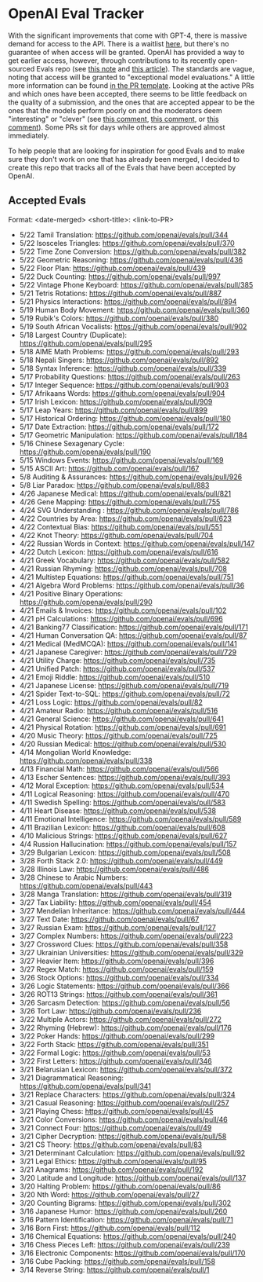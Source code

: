 # OpenAI Eval Tracker

With the significant improvements that come with GPT-4, there is massive demand for access to the API. There is a waitlist [here](https://openai.com/waitlist/gpt-4-api), but there's no guarantee of when access will be granted. OpenAI has provided a way to get earlier access, however, through contributions to its recently open-sourced Evals repo (see [this note](https://openai.com/waitlist/gpt-4-api#:~:text=During%20the%20gradual,Access%20Program.) and [this article](https://techcrunch.com/2023/03/14/with-evals-openai-hopes-to-crowdsource-ai-model-testing/)). The standards are vague, noting that access will be granted to "exceptional model evaluations." A little more information can be found [in the PR template](https://github.com/openai/evals/blob/main/.github/PULL_REQUEST_TEMPLATE.md). Looking at the active PRs and which ones have been accepted, there seems to be little feedback on the quality of a submission, and the ones that are accepted appear to be the ones that the models perform poorly on and the moderators deem "interesting" or "clever" (see [this comment](https://github.com/openai/evals/pull/302#pullrequestreview-1349533532), [this comment](https://github.com/openai/evals/pull/112#pullrequestreview-1344881565), or [this comment](https://github.com/openai/evals/pull/239#pullrequestreview-1344890191)). Some PRs sit for days while others are approved almost immediately.

To help people that are looking for inspiration for good Evals and to make sure they don't work on one that has already been merged, I decided to create this repo that tracks all of the Evals that have been accepted by OpenAI.

## Accepted Evals
Format: \<date-merged\> \<short-title\>: \<link-to-PR\>

* 5/22 Tamil Translation: https://github.com/openai/evals/pull/344
* 5/22 Isosceles Triangles: https://github.com/openai/evals/pull/370
* 5/22 Time Zone Conversion: https://github.com/openai/evals/pull/382
* 5/22 Geometric Reasoning: https://github.com/openai/evals/pull/436
* 5/22 Floor Plan: https://github.com/openai/evals/pull/439
* 5/22 Duck Counting: https://github.com/openai/evals/pull/997
* 5/22 Vintage Phone Keyboard: https://github.com/openai/evals/pull/385
* 5/21 Tetris Rotations: https://github.com/openai/evals/pull/887
* 5/21 Physics Interactions: https://github.com/openai/evals/pull/894
* 5/19 Human Body Movement: https://github.com/openai/evals/pull/360
* 5/19 Rubik's Colors: https://github.com/openai/evals/pull/380
* 5/19 South African Vocalists: https://github.com/openai/evals/pull/902
* 5/18 Largest Country (Duplicate): https://github.com/openai/evals/pull/295
* 5/18 AIME Math Problems: https://github.com/openai/evals/pull/293
* 5/18 Nepali Singers: https://github.com/openai/evals/pull/892
* 5/18 Syntax Inference: https://github.com/openai/evals/pull/339
* 5/17 Probability Questions: https://github.com/openai/evals/pull/263
* 5/17 Integer Sequence: https://github.com/openai/evals/pull/903
* 5/17 Afrikaans Words: https://github.com/openai/evals/pull/904
* 5/17 Irish Lexicon: https://github.com/openai/evals/pull/909
* 5/17 Leap Years: https://github.com/openai/evals/pull/899
* 5/17 Historical Ordering: https://github.com/openai/evals/pull/180
* 5/17 Date Extraction: https://github.com/openai/evals/pull/172
* 5/17 Geometric Manipulation: https://github.com/openai/evals/pull/184
* 5/16 Chinese Sexagenary Cycle: https://github.com/openai/evals/pull/190
* 5/15 Windows Events: https://github.com/openai/evals/pull/169
* 5/15 ASCII Art: https://github.com/openai/evals/pull/167
* 5/8 Auditing & Assurances: https://github.com/openai/evals/pull/926
* 5/8 Liar Paradox: https://github.com/openai/evals/pull/883
* 4/26 Japanese Medical: https://github.com/openai/evals/pull/821
* 4/26 Gene Mapping: https://github.com/openai/evals/pull/755
* 4/24 SVG Understanding : https://github.com/openai/evals/pull/786
* 4/22 Countries by Area: https://github.com/openai/evals/pull/623
* 4/22 Contextual Bias: https://github.com/openai/evals/pull/551
* 4/22 Knot Theory: https://github.com/openai/evals/pull/704
* 4/22 Russian Words in Context: https://github.com/openai/evals/pull/147
* 4/22 Dutch Lexicon: https://github.com/openai/evals/pull/616
* 4/21 Greek Vocabulary: https://github.com/openai/evals/pull/582
* 4/21 Russian Rhyming: https://github.com/openai/evals/pull/708
* 4/21 Multistep Equations: https://github.com/openai/evals/pull/751
* 4/21 Algebra Word Problems: https://github.com/openai/evals/pull/36
* 4/21 Positive Binary Operations: https://github.com/openai/evals/pull/290
* 4/21 Emails & Invoices: https://github.com/openai/evals/pull/102
* 4/21 pH Calculations: https://github.com/openai/evals/pull/696
* 4/21 Banking77 Classification: https://github.com/openai/evals/pull/171
* 4/21 Human Conversation QA: https://github.com/openai/evals/pull/87
* 4/21 Medical (MedMCQA): https://github.com/openai/evals/pull/141
* 4/21 Japanese Caregiver: https://github.com/openai/evals/pull/729
* 4/21 Utility Charge: https://github.com/openai/evals/pull/735
* 4/21 Unified Patch: https://github.com/openai/evals/pull/537
* 4/21 Emoji Riddle: https://github.com/openai/evals/pull/510
* 4/21 Japanese License: https://github.com/openai/evals/pull/719
* 4/21 Spider Text-to-SQL: https://github.com/openai/evals/pull/72
* 4/21 Loss Logic: https://github.com/openai/evals/pull/82
* 4/21 Amateur Radio: https://github.com/openai/evals/pull/516
* 4/21 General Science: https://github.com/openai/evals/pull/641
* 4/21 Physical Rotation: https://github.com/openai/evals/pull/691
* 4/20 Music Theory: https://github.com/openai/evals/pull/725
* 4/20 Russian Medical: https://github.com/openai/evals/pull/530
* 4/14 Mongolian World Knowledge: https://github.com/openai/evals/pull/338
* 4/13 Financial Math: https://github.com/openai/evals/pull/566
* 4/13 Escher Sentences: https://github.com/openai/evals/pull/393
* 4/12 Moral Exception: https://github.com/openai/evals/pull/534
* 4/11 Logical Reasoning: https://github.com/openai/evals/pull/470
* 4/11 Swedish Spelling: https://github.com/openai/evals/pull/583
* 4/11 Heart Disease: https://github.com/openai/evals/pull/538
* 4/11 Emotional Intelligence: https://github.com/openai/evals/pull/589
* 4/11 Brazilian Lexicon: https://github.com/openai/evals/pull/608
* 4/10 Malicious Strings: https://github.com/openai/evals/pull/627
* 4/4 Russion Hallucination: https://github.com/openai/evals/pull/157
* 3/29 Bulgarian Lexicon: https://github.com/openai/evals/pull/508
* 3/28 Forth Stack 2.0: https://github.com/openai/evals/pull/449
* 3/28 Illinois Law: https://github.com/openai/evals/pull/486
* 3/28 Chinese to Arabic Numbers: https://github.com/openai/evals/pull/443
* 3/28 Manga Translation: https://github.com/openai/evals/pull/319
* 3/27 Tax Liability: https://github.com/openai/evals/pull/454
* 3/27 Mendelian Inheritance: https://github.com/openai/evals/pull/444
* 3/27 Text Date: https://github.com/openai/evals/pull/67
* 3/27 Russian Exam: https://github.com/openai/evals/pull/127
* 3/27 Complex Numbers: https://github.com/openai/evals/pull/223
* 3/27 Crossword Clues: https://github.com/openai/evals/pull/358
* 3/27 Ukrainian Universities: https://github.com/openai/evals/pull/329
* 3/27 Heavier Item: https://github.com/openai/evals/pull/396
* 3/27 Regex Match: https://github.com/openai/evals/pull/159
* 3/26 Stock Options: https://github.com/openai/evals/pull/334
* 3/26 Logic Statements: https://github.com/openai/evals/pull/366
* 3/26 ROT13 Strings: https://github.com/openai/evals/pull/361
* 3/26 Sarcasm Detection: https://github.com/openai/evals/pull/56
* 3/26 Tort Law: https://github.com/openai/evals/pull/236
* 3/22 Multiple Actors: https://github.com/openai/evals/pull/272
* 3/22 Rhyming (Hebrew): https://github.com/openai/evals/pull/176
* 3/22 Poker Hands: https://github.com/openai/evals/pull/299
* 3/22 Forth Stack: https://github.com/openai/evals/pull/351
* 3/22 Formal Logic: https://github.com/openai/evals/pull/53
* 3/22 First Letters: https://github.com/openai/evals/pull/346
* 3/21 Belarusian Lexicon: https://github.com/openai/evals/pull/372
* 3/21 Diagrammatical Reasoning: https://github.com/openai/evals/pull/341
* 3/21 Replace Characters: https://github.com/openai/evals/pull/324
* 3/21 Casual Reasoning: https://github.com/openai/evals/pull/257
* 3/21 Playing Chess: https://github.com/openai/evals/pull/45
* 3/21 Color Conversions: https://github.com/openai/evals/pull/46
* 3/21 Connect Four: https://github.com/openai/evals/pull/49
* 3/21 Cipher Decryption: https://github.com/openai/evals/pull/58
* 3/21 CS Theory: https://github.com/openai/evals/pull/83
* 3/21 Determinant Calculation: https://github.com/openai/evals/pull/92
* 3/21 Legal Ethics: https://github.com/openai/evals/pull/95
* 3/21 Anagrams: https://github.com/openai/evals/pull/192
* 3/20 Latitude and Longitude: https://github.com/openai/evals/pull/137
* 3/20 Halting Problem: https://github.com/openai/evals/pull/86
* 3/20 Nth Word: https://github.com/openai/evals/pull/27
* 3/20 Counting Bigrams: https://github.com/openai/evals/pull/302
* 3/16 Japanese Humor: https://github.com/openai/evals/pull/260
* 3/16 Pattern Identification: https://github.com/openai/evals/pull/71
* 3/16 Born First: https://github.com/openai/evals/pull/112
* 3/16 Chemical Equations: https://github.com/openai/evals/pull/240
* 3/16 Chess Pieces Left: https://github.com/openai/evals/pull/239
* 3/16 Electronic Components: https://github.com/openai/evals/pull/170
* 3/16 Cube Packing: https://github.com/openai/evals/pull/158
* 3/14 Reverse String: https://github.com/openai/evals/pull/1
